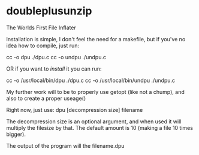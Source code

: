 doubleplusunzip
===============

The Worlds First File Inflater

Installation is simple, I don't feel the need for a makefile, but if you've no idea how to compile, just run:

cc -o dpu ./dpu.c
cc -o undpu ./undpu.c

OR if you want to *install* it you can run:

cc -o /usr/local/bin/dpu ./dpu.c
cc -o /usr/local/bin/undpu ./undpu.c

My further work will to be to properly use getopt (like not a chump), and also to create a proper useage()

Right now, just use:
dpu [decompression size] filename

The decompression size is an optional argument, and when used it will multiply the filesize by that. The default amount is 10 (making a file 10 times bigger).

The output of the program will the filename.dpu
